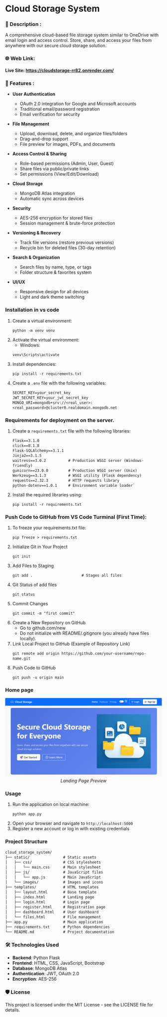 # Cloud Storage System
<h3>📝 Description :</h3> 

A comprehensive cloud-based file storage system similar to OneDrive with email login and access control.
Store, share, and access your files from anywhere with our secure cloud storage solution.

<h3>🌐 Web Link:</h3>
<h4>Live Site: <a href="https://cloudstorage-rr82.onrender.com/" target="_blank" rel="noopener noreferrer">https://cloudstorage-rr82.onrender.com/</a></h4>

### 📃 Features :

- **User Authentication**
  - OAuth 2.0 integration for Google and Microsoft accounts
  - Traditional email/password registration
  - Email verification for security

- **File Management**
  - Upload, download, delete, and organize files/folders
  - Drag-and-drop support
  - File preview for images, PDFs, and documents

- **Access Control & Sharing**
  - Role-based permissions (Admin, User, Guest)
  - Share files via public/private links
  - Set permissions (View/Edit/Download)

- **Cloud Storage**
  - MongoDB Atlas integration
  - Automatic sync across devices

- **Security**
  - AES-256 encryption for stored files
  - Session management & brute-force protection

- **Versioning & Recovery**
  - Track file versions (restore previous versions)
  - Recycle bin for deleted files (30-day retention)

- **Search & Organization**
  - Search files by name, type, or tags
  - Folder structure & favorites system

- **UI/UX**
  - Responsive design for all devices
  - Light and dark theme switching

### Installation in vs code

1. Create a virtual environment:
   ```
   python -m venv venv
   ```
2. Activate the virtual environment:
   - Windows: 
    ```
    venv\Scripts\activate
    ```
3. Install dependencies:
   ```
   pip install -r requirements.txt
   ```
4. Create a `.env` file with the following variables:
   ```
   SECRET_KEY=your_secret_key
   JWT_SECRET_KEY=your_jwt_secret_key
   MONGO_URI=mongodb+srv://<real_user>:<real_password>@cluster0.realdomain.mongodb.net
   ```
### Requirements for deployment on the server.
1. Create a `requirements.txt` file with the following libraries:
   ```
   Flask==3.1.0
   click==8.1.8
   Flask-SQLAlchemy==3.1.1
   Jinja2==3.1.5
   waitress==3.0.2          # Production WSGI server (Windows-friendly)
   gunicorn==23.0.0         # Production WSGI server (Unix)
   Werkzeug==3.1.3          # WSGI utility (Flask dependency)
   requests==2.32.3         # HTTP requests library
   python-dotenv==1.0.1     # Environment variable loader`
   ```
2.  Install the required libraries using:
    ```
    pip install -r requirements.txt
    ```

### Push Code to GitHub from VS Code Turminal (First Time):
1.  To freeze your requirements.txt file:
    ```
    pip freeze > requirements.txt
    ```
2.  Initialize Git in Your Project
    ```
    git init
    ```
3.  Add Files to Staging
    ```
    git add .                      # Stages all files
    ```
4.  Git Status of add files
    ```
    git status
    ```
5.  Commit Changes
    ```
    git commit -m "first commit"
    ```
6.  Create a New Repository on GitHub
    - Go to github.com/new
    - Do not initialize with README/.gitignore (you already have files locally).
7. Link Local Project to GitHub (Example of Repository Link)
    ```
    git remote add origin https://github.com/your-username/repo-name.git
    ```
8. Push Code to GitHub
    ```
    git push -u origin main
    ```
### Home page
<p align="center">
  <img src="./static/images/Home.PNG" alt="Landing Page" />
  <br>
  <em>Landing Page Preview</em>
</p>

### Usage

1. Run the application on local machine:
   ```
   python app.py
   ```
2. Open your browser and navigate to `http://localhost:5000`
3. Register a new account or log in with existing credentials

### Project Structure

```
cloud_storage_system/
├── static/               # Static assets
│   ├── css/              # CSS stylesheets
│   │   └── main.css      # Main stylesheet
│   ├── js/               # JavaScript files
│   │   └── app.js        # Main JavaScript
│   └── images/           # Images and icons
├── templates/            # HTML templates
│   ├── layout.html       # Base template
│   ├── index.html        # Landing page
│   ├── login.html        # Login page
│   ├── register.html     # Registration page
│   ├── dashboard.html    # User dashboard
│   └── files.html        # File management
├── app.py                # Main application
├── requirements.txt      # Python dependencies
└── README.md             # Project documentation
```

### 🛠️ Technologies Used

- **Backend**: Python Flask
- **Frontend**: HTML, CSS, JavaScript, Bootstrap
- **Database**: MongoDB Atlas
- **Authentication**: JWT, OAuth 2.0
- **Encryption**: AES-256

### 🛡️ License

This project is licensed under the MIT License - see the LICENSE file for details.
